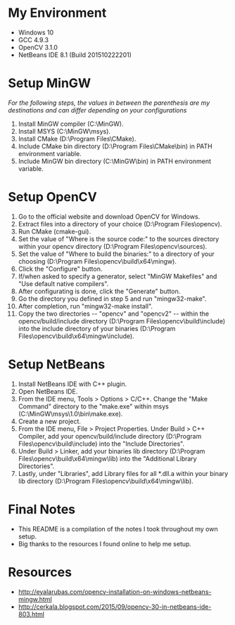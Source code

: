 # My Environment
- Windows 10
- GCC 4.9.3
- OpenCV 3.1.0
- NetBeans IDE 8.1 (Build 201510222201)

# Setup MinGW
*For the following steps, the values in between the parenthesis are my destinations and can differ depending on your configurations*


1. Install MinGW compiler (C:\MinGW).
2. Install MSYS (C:\MinGW\msys).
3. Install CMake (D:\Program Files\CMake).
4. Include CMake bin directory (D:\Program Files\CMake\bin) in PATH environment variable.
5. Include MinGW bin directory (C:\MinGW\bin) in PATH environment variable.

# Setup OpenCV
1. Go to the official website and download OpenCV for Windows.
2. Extract files into a directory of your choice (D:\Program Files\opencv).
3. Run CMake (cmake-gui).
4. Set the value of "Where is the source code:" to the sources directory within your opencv directory (D:\Program Files\opencv\sources).
5. Set the value of "Where to build the binaries:" to a directory of your choosing (D:\Program Files\opencv\build\x64\mingw).
6. Click the "Configure" button.
7. If/when asked to specify a generator, select "MinGW Makefiles" and "Use default native compilers".
8. After configurating is done, click the "Generate" button.
9. Go the directory you defined in step 5 and run "mingw32-make".
10. After completion, run "mingw32-make install".
11. Copy the two directories -- "opencv" and "opencv2" -- within the opencv/build/include directory (D:\Program Files\opencv\build\include) into the include directory of your binaries (D:\Program Files\opencv\build\x64\mingw\include).

# Setup NetBeans
1. Install NetBeans IDE with C++ plugin.
2. Open NetBeans IDE.
3. From the IDE menu, Tools > Options > C/C++. Change the "Make Command" directory to the "make.exe" within msys (C:\MinGW\msys\1.0\bin\make.exe).
4. Create a new project.
5. From the IDE menu, File > Project Properties. Under Build > C++ Compiler, add your opencv/build/include directory (D:\Program Files\opencv\build\include) into the "Include Directories".
6. Under Build > Linker, add your binaries lib directory (D:\Program Files\opencv\build\x64\mingw\lib) into the "Additional Library Directories".
7. Lastly, under "Libraries", add Library files for all *.dll.a within your binary lib directory (D:\Program Files\opencv\build\x64\mingw\lib).

# Final Notes
- This README is a compilation of the notes I took throughout my own setup. 
- Big thanks to the resources I found online to help me setup.

# Resources
- http://eyalarubas.com/opencv-installation-on-windows-netbeans-mingw.html
- http://cerkala.blogspot.com/2015/09/opencv-30-in-netbeans-ide-803.html
